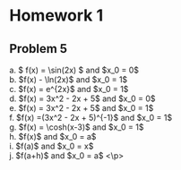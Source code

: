 # Homework 1

## Problem 5

<p>
a. $ f(x) = \sin(2x) $ and $x_0 = 0$
  <br>
b. $f(x) - \ln(2x)$ and $x_0 = 1$
  <br>
c. $f(x) = e^{2x}$ and $x_0 = 1$
  <br>
d. $f(x) = 3x^2 - 2x + 5$ and $x_0 = 0$
  <br>
e. $f(x) = 3x^2 - 2x + 5$ and $x_0 = 1$
  <br>
f. $f(x) =(3x^2 - 2x + 5)^{-1}$ and $x_0 = 1$
  <br>
g. $f(x) = \cosh(x-3)$ and $x_0 = 1$
  <br>
h. $f(x)$ and $x_0 = a$
  <br>
i. $f(a)$ and $x_0 = x$
  <br>
j. $f(a+h)$ and $x_0 = a$
<\p>
